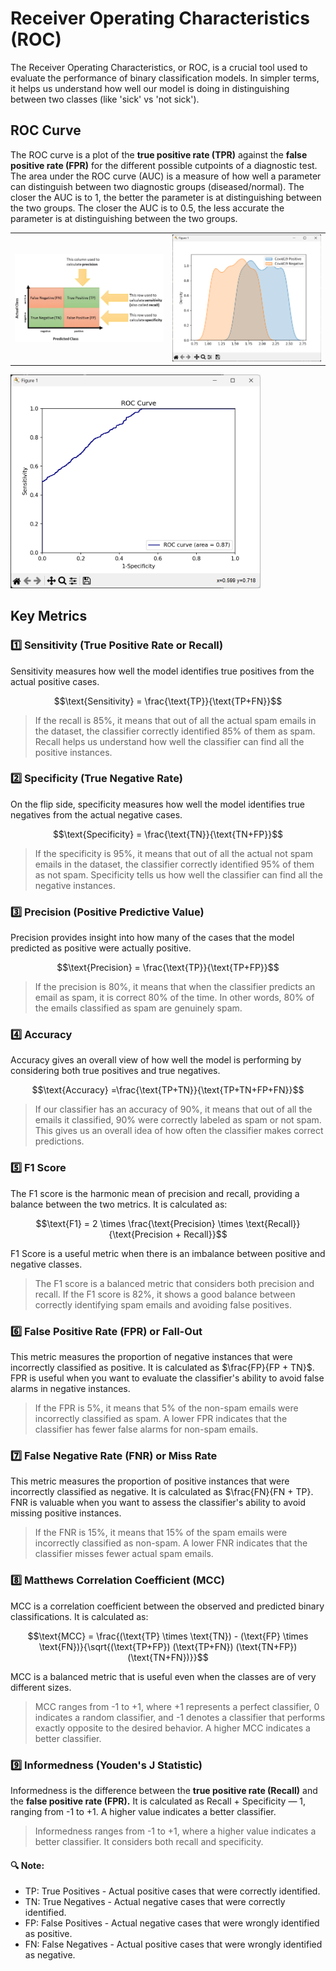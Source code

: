 # Receiver Operating Characteristics (ROC)
The Receiver Operating Characteristics, or ROC, is a crucial tool used to evaluate the performance of binary classification models. In simpler terms, it helps us understand how well our model is doing in distinguishing between two classes (like 'sick' vs 'not sick').

## ROC Curve
The ROC curve is a plot of the **true positive rate (TPR)** against the **false positive rate (FPR)** for the different possible cutpoints of a diagnostic test. The area under the ROC curve (AUC) is a measure of how well a parameter can distinguish between two diagnostic groups (diseased/normal). The closer the AUC is to 1, the better the parameter is at distinguishing between the two groups. The closer the AUC is to 0.5, the less accurate the parameter is at distinguishing between the two groups.

<p style="align:center">
    <table>
        <tr>
            <td><img src="media/confusion.png" alt="ROC Curve Example" width="400" /></td>
            <td><img src="media/roc_2.png" alt="ROC Curve Example" width="400" /></td>
        </tr>
    </table>
</p>

<p style="align:center">
    <img src="media/roc.png" alt="ROC Curve Example" width="400" />
</p>


## Key Metrics

### 1️⃣ Sensitivity (True Positive Rate or Recall)
Sensitivity measures how well the model identifies true positives from the actual positive cases.

$$\text{Sensitivity} = \frac{\text{TP}}{\text{TP+FN}}$$
 
> If the recall is 85%, it means that out of all the actual spam emails in the dataset, the classifier correctly identified 85% of them as spam. Recall helps us understand how well the classifier can find all the positive instances.

### 2️⃣ Specificity (True Negative Rate)
On the flip side, specificity measures how well the model identifies true negatives from the actual negative cases.

$$\text{Specificity} = \frac{\text{TN}}{\text{TN+FP}}$$

> If the specificity is 95%, it means that out of all the actual not spam emails in the dataset, the classifier correctly identified 95% of them as not spam. Specificity tells us how well the classifier can find all the negative instances.

### 3️⃣ Precision (Positive Predictive Value)
Precision provides insight into how many of the cases that the model predicted as positive were actually positive.

$$\text{Precision} = \frac{\text{TP}}{\text{TP+FP}}$$

> If the precision is 80%, it means that when the classifier predicts an email as spam, it is correct 80% of the time. In other words, 80% of the emails classified as spam are genuinely spam.

### 4️⃣ Accuracy
Accuracy gives an overall view of how well the model is performing by considering both true positives and true negatives.

$$\text{Accuracy} = ​\frac{\text{TP+TN}}{\text{TP+TN+FP+FN}}$$

> If our classifier has an accuracy of 90%, it means that out of all the emails it classified, 90% were correctly labeled as spam or not spam. This gives us an overall idea of how often the classifier makes correct predictions.

### 5️⃣ F1 Score
The F1 score is the harmonic mean of precision and recall, providing a balance between the two metrics. It is calculated as:

$$\text{F1} = 2 \times \frac{\text{Precision} \times  \text{Recall}}{\text{Precision + Recall}}$$

F1 Score is a useful metric when there is an imbalance between positive and negative classes.

> The F1 score is a balanced metric that considers both precision and recall. If the F1 score is 82%, it shows a good balance between correctly identifying spam emails and avoiding false positives.

### 6️⃣ False Positive Rate (FPR) or Fall-Out
This metric measures the proportion of negative instances that were incorrectly classified as positive. It is calculated as $\frac{FP}{FP + TN}$. FPR is useful when you want to evaluate the classifier's ability to avoid false alarms in negative instances.

> If the FPR is 5%, it means that 5% of the non-spam emails were incorrectly classified as spam. A lower FPR indicates that the classifier has fewer false alarms for non-spam emails.

### 7️⃣ False Negative Rate (FNR) or Miss Rate
This metric measures the proportion of positive instances that were incorrectly classified as negative. It is calculated as $\frac{FN}{FN + TP}. FNR is valuable when you want to assess the classifier's ability to avoid missing positive instances.

> If the FNR is 15%, it means that 15% of the spam emails were incorrectly classified as non-spam. A lower FNR indicates that the classifier misses fewer actual spam emails.

### 8️⃣ Matthews Correlation Coefficient (MCC)
MCC is a correlation coefficient between the observed and predicted binary classifications. It is calculated as:

$$\text{MCC} = \frac{(\text{TP} \times \text{TN}) - (\text{FP} \times \text{FN})}{\sqrt{(\text{TP+FP}) (\text{TP+FN}) (\text{TN+FP}) (\text{TN+FN})}}$$

MCC is a balanced metric that is useful even when the classes are of very different sizes.

> MCC ranges from -1 to +1, where +1 represents a perfect classifier, 0 indicates a random classifier, and -1 denotes a classifier that performs exactly opposite to the desired behavior. A higher MCC indicates a better classifier.

### 9️⃣ Informedness (Youden's J Statistic)
Informedness is the difference between the **true positive rate (Recall)** and the **false positive rate (FPR).** It is calculated as Recall + Specificity — 1, ranging from -1 to +1. A higher value indicates a better classifier.

> Informedness ranges from -1 to +1, where a higher value indicates a better classifier. It considers both recall and specificity.


#### 🔍 Note:
- TP: True Positives - Actual positive cases that were correctly identified.
- TN: True Negatives - Actual negative cases that were correctly identified.
- FP: False Positives - Actual negative cases that were wrongly identified as positive.
- FN: False Negatives - Actual positive cases that were wrongly identified as negative.
